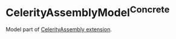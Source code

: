 # CelerityAssemblyModel<sup>Concrete</sup>

Model part of [CelerityAssembly extension](../Celerity/README.md#celerityassembly).
